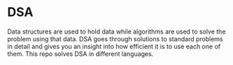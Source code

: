 # DSA
Data structures are used to hold data while algorithms are used to solve the problem using that data. DSA goes through solutions to standard problems in detail and gives you an insight into how efficient it is to use each one of them. This repo solves DSA in different languages.
